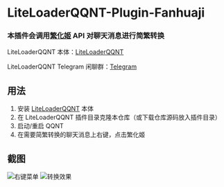 # LiteLoaderQQNT-Plugin-Fanhuaji

### 本插件会调用[繁化姬](https://zhconvert.org/) API 对聊天消息进行简繁转换

LiteLoaderQQNT 本体：[LiteLoaderQQNT](https://github.com/mo-jinran/LiteLoaderQQNT)

LiteLoaderQQNT Telegram 闲聊群：[Telegram](https://t.me/LiteLoaderQQNT)

## 用法

1. 安装 [LiteLoaderQQNT](https://github.com/mo-jinran/LiteLoaderQQNT) 本体
2. 在 LiteLoaderQQNT 插件目录克隆本仓库（或下载仓库源码放入插件目录）
3. 启动/重启 QQNT
4. 在需要简繁转换的聊天消息上右键，点击繁化姬

## 截图

![右键菜单](https://img.chkaja.com/982ebdf56a8a7c84.png)
![转换效果](https://img.chkaja.com/1022689f41792a61.png)

